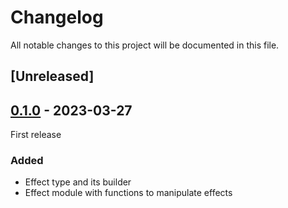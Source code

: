 # Changelog
All notable changes to this project will be documented in this file.


## [Unreleased]

## [0.1.0] - 2023-03-27
First release

### Added
- Effect type and its builder
- Effect module with functions to manipulate effects

[0.1.0]: https://github.com/JohSand/Orsak/releases/tag/0.1.0
